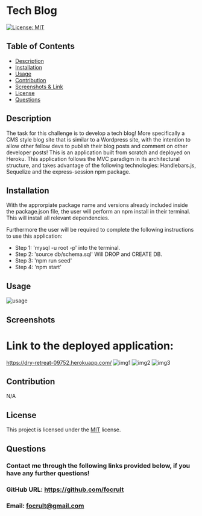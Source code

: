 # Tech Blog

  [![License: MIT](https://img.shields.io/badge/License-MIT-yellow.svg)](https://opensource.org/licenses/MIT)

  ## Table of Contents
  - [Description](#description)
  - [Installation](#installation)
  - [Usage](#usage)
  - [Contribution](#contribution)
  - [Screenshots & Link](#screenshots)
  - [License](#license)
  - [Questions](#questions)
  

  ## Description
  The task for this challenge is to develop a tech blog! More specifically a CMS style blog site that is similar to a Wordpress site, with the intention to allow other fellow devs to publish their blog posts and comment on other developer posts! This is an application built from scratch and deployed on Heroku. This application follows the MVC paradigm in its architectural structure, and takes advantage of the following technologies: Handlebars.js, Sequelize and the express-session npm package.

  ## Installation
  With the approrpiate package name and versions already included inside the package.json file, the user will perform an npm install in their terminal. This will install all relevant dependencies.
  
  Furthermore the user will be required to complete the following instructions to use this application:
  * Step 1: 'mysql -u root -p' into the terminal.
  * Step 2: 'source db/schema.sql' Will DROP and CREATE DB.
  * Step 3: 'npm run seed'
  * Step 4: 'npm start'

  ## Usage
![usage](https://user-images.githubusercontent.com/114898970/222900188-ea16e2da-95b9-4f7e-bd39-584dffbcff64.png)

  ## Screenshots
  # Link to the deployed application:
  https://dry-retreat-09752.herokuapp.com/
  ![img1](https://user-images.githubusercontent.com/114898970/222900209-2cc43a45-0f7f-4842-940f-0593f9625b2f.png)
  ![img2](https://user-images.githubusercontent.com/114898970/222900210-1c53f5af-a52b-4ec0-aa8a-4379fe94e57e.png)
  ![img3](https://user-images.githubusercontent.com/114898970/222900212-a7996201-9e87-4d3f-83dc-48c8b4ade5d1.png)



  ## Contribution
  N/A

 
  ## License
  This project is licensed under the [MIT](https://choosealicense.com/licenses/mit/) license.
  
  ## Questions
  ### Contact me through the following links provided below, if you have any further questions!
  ### GitHub URL: https://github.com/focrult
  ### Email: focrult@gmail.com
  



